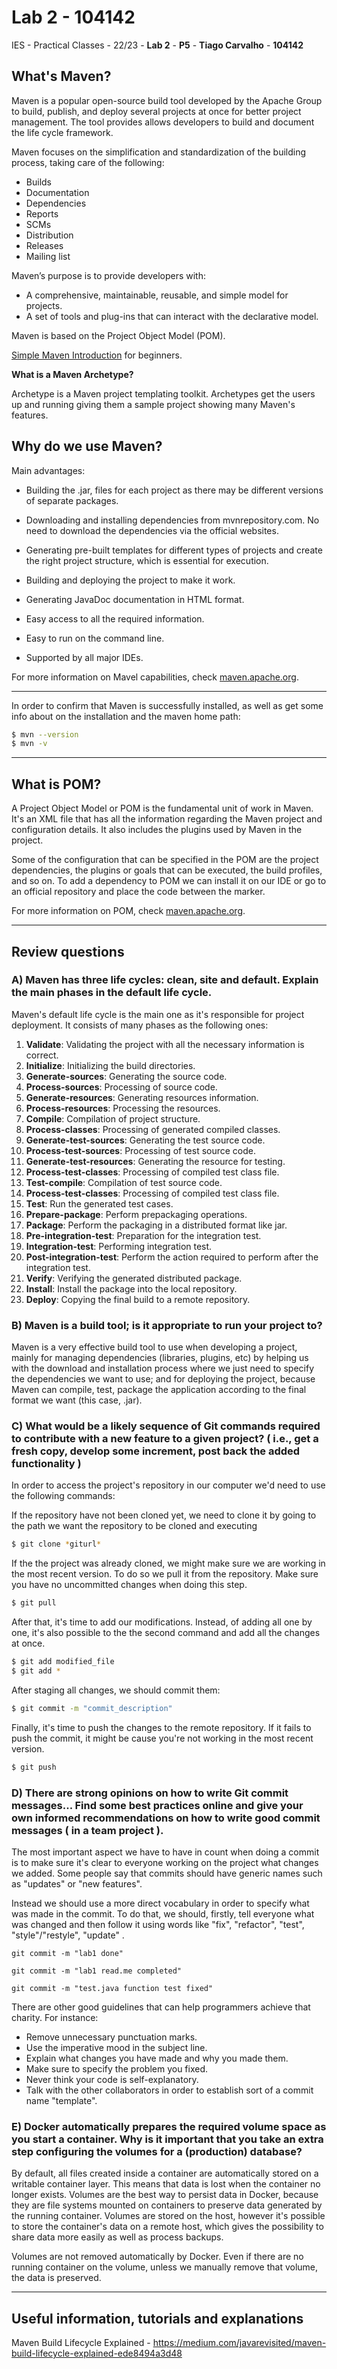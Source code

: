 # Lab 2 - 104142

IES - Practical Classes - 22/23 - **Lab 2** - **P5** - **Tiago Carvalho** - **104142**



## What's Maven?

Maven is a popular open-source build tool developed by the Apache Group to build, publish, and deploy several projects at once for better project management. The tool provides allows developers to build and document the life cycle framework.

Maven focuses on the simplification and standardization of the building process, taking care of the following:

- Builds
- Documentation
- Dependencies
- Reports 
- SCMs
- Distribution
- Releases
- Mailing list

Maven’s purpose is to provide developers with:

- A comprehensive, maintainable, reusable, and simple model for projects.
- A set of tools and plug-ins that can interact with the declarative model.

Maven is based on the Project Object Model (POM).

[Simple Maven Introduction](simplilearn.com/tutorials/maven-tutorial) for beginners. 

**What is a Maven Archetype?**

Archetype is a Maven project templating toolkit. Archetypes get the users up and running giving them a sample project showing many Maven's features.

## Why do we use Maven?

Main advantages:

- Building the .jar, files for each project as there may be different versions of separate packages.

- Downloading and installing dependencies from mvnrepository.com. No need to download the dependencies via the official websites.

- Generating pre-built templates for different types of projects and create the right project structure, which is essential for execution.

- Building and deploying the project to make it work.

- Generating JavaDoc documentation in HTML format.

  

- Easy access to all the required information.

- Easy to run on the command line.

- Supported by all major IDEs.

For more information on Mavel capabilities, check [maven.apache.org](https://maven.apache.org/what-is-maven.html).

---

In order to confirm that Maven is successfully installed, as well as get some info about on the installation and the maven home path:

```bash
$ mvn --version
$ mvn -v
```

---

## What is POM?

A Project Object Model or POM is the fundamental unit of work in Maven. It's an XML file that has all the information regarding the Maven project and configuration details. It also includes the plugins used by Maven in the project.

Some of the configuration that can be specified in the POM are the project dependencies, the plugins or goals that can be executed, the build profiles, and so on. To add a dependency to POM we can install it on our IDE or go to an official repository and place the code between the marker.

For more information on POM, check [maven.apache.org](https://maven.apache.org/guides/introduction/introduction-to-the-pom.html).

---

## Review questions

### **A) Maven has three life cycles: clean, site and default. Explain the main phases in the default life cycle.**

Maven's default life cycle is the main one as it's responsible for project deployment. It consists of many phases as the following ones:

1. **Validate**: Validating the project with all the necessary information is correct.
2. **Initialize**: Initializing the build directories.
3. **Generate-sources**: Generating the source code.
4. **Process-sources**: Processing of source code.
5. **Generate-resources**: Generating resources information.
6. **Process-resources**: Processing the resources.
7. **Compile**: Compilation of project structure.
8. **Process-classes**: Processing of generated compiled classes.
9. **Generate-test-sources**: Generating the test source code.
10. **Process-test-sources**: Processing of test source code.
11. **Generate-test-resources**: Generating the resource for testing.
12. **Process-test-classes**: Processing of compiled test class file.
13. **Test-compile**: Compilation of test source code.
14. **Process-test-classes**: Processing of compiled test class file.
15. **Test**: Run the generated test cases.
16. **Prepare-package**: Perform prepackaging operations.
17. **Package**: Perform the packaging in a distributed format like jar.
18. **Pre-integration-test**: Preparation for the integration test.
19. **Integration-test**: Performing integration test.
20. **Post-integration-test**: Perform the action required to perform after the integration test.
21. **Verify**: Verifying the generated distributed package.
22. **Install**: Install the package into the local repository.
23. **Deploy**: Copying the final build to a remote repository.

### **B) Maven is a build tool; is it appropriate to run your project to?**

Maven is a very effective build tool to use when developing a project, mainly for managing dependencies (libraries, plugins, etc) by helping us with the download and installation process where we just need to specify the dependencies we want to use; and for deploying the project, because Maven can compile, test, package the application according to the final format we want (this case, .jar).

### **C) What would be a likely sequence of Git commands required to contribute with a new feature to a given project? ( i.e., get a fresh copy, develop some increment, post back the added functionality )**

In order to access the project's repository in our computer we'd need to use the following commands:

If the repository have not been cloned yet, we need to clone it by going to the path we want the repository to be cloned and executing

```bash
$ git clone *giturl*
```

If the the project was already cloned, we might make sure we are working in the most recent version. To do so we pull it from the repository. Make sure you have no uncommitted changes when doing this step.

```bash
$ git pull
```

After that, it's time to add our modifications. Instead, of adding all one by one, it's also possible to the the second command and add all the changes at once.

```bash
$ git add modified_file
$ git add *
```

After staging all changes, we should commit them:

```bash
$ git commit -m "commit_description"
```

Finally, it's time to push the changes to the remote repository. If it fails to push the commit, it might be cause you're not working in the most recent version.

```bash
$ git push
```

### **D) There are strong opinions on how to write Git commit messages... Find some best practices online and give your own informed recommendations on how to write good commit messages ( in a team project ).**

The most important aspect we have to have in count when doing a commit is to make sure it's clear to everyone working on the project what changes we added. Some people say that commits should have generic names such as "updates" or  "new features".

Instead we should use a more direct vocabulary in order to specify what was made in the commit. To do that, we should, firstly, tell everyone what was changed and then follow it using words like "fix", "refactor", "test", "style"/"restyle", "update" .

`git commit -m "lab1 done"`

`git commit -m "lab1 read.me completed"`

`git commit -m "test.java function test fixed"`

There are other good guidelines that can help programmers achieve that charity. For instance:

- Remove unnecessary punctuation marks.
- Use the imperative mood in the subject line.
- Explain what changes you have made and why you made them.
- Make sure to specify the problem you fixed.
- Never think your code is self-explanatory.
- Talk with the other collaborators in order to establish sort of a commit name "template".

### **E) Docker automatically prepares the required volume space as you start a container. Why is it important that you take an extra step configuring the volumes for a (production) database?**

By default, all files created inside a container are automatically stored on a writable container layer. This means that data is lost when the container no longer exists. Volumes are the best way to persist data in Docker, because they are file systems mounted on containers to preserve data generated by the running container. Volumes are stored on the host, however it's possible to store the container's data on a remote host, which gives the possibility to share data more easily as well as process backups.

Volumes are not removed automatically by Docker. Even if there are no running container on the volume, unless we manually remove that volume, the data is preserved.

---

## Useful information, tutorials and explanations

Maven Build Lifecycle Explained - https://medium.com/javarevisited/maven-build-lifecycle-explained-ede8494a3d48
